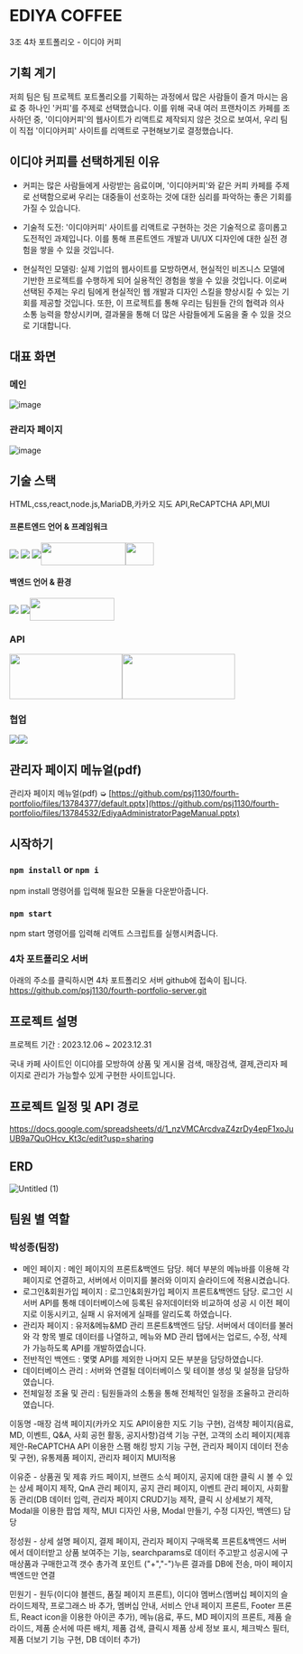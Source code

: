 # EDIYA COFFEE
3조 4차 포트폴리오 - 이디야 커피

## 기획 계기

저희 팀은 팀 프로젝트 포트폴리오를 기획하는 과정에서 많은 사람들이 즐겨 마시는 음료 중 하나인 '커피'를 주제로 선택했습니다. 
이를 위해 국내 여러 프랜차이즈 카페를 조사하던 중, '이디야커피'의 웹사이트가 리액트로 제작되지 않은 것으로 보여서, 우리 팀이 직접 '이디야커피' 사이트를 리액트로 구현해보기로 결정했습니다.

## 이디야 커피를 선택하게된 이유

- 커피는 많은 사람들에게 사랑받는 음료이며, '이디야커피'와 같은 커피 카페를 주제로 선택함으로써 우리는 대중들이 선호하는 것에 대한 심리를 파악하는 좋은 기회를 가질 수 있습니다.

- 기술적 도전: '이디야커피' 사이트를 리액트로 구현하는 것은 기술적으로 흥미롭고 도전적인 과제입니다. 이를 통해 프론트엔드 개발과 UI/UX 디자인에 대한 실전 경험을 쌓을 수 있을 것입니다.

- 현실적인 모델링: 실제 기업의 웹사이트를 모방하면서, 현실적인 비즈니스 모델에 기반한 프로젝트를 수행하게 되어 실용적인 경험을 쌓을 수 있을 것입니다.
                  이로써 선택된 주제는 우리 팀에게  현실적인 웹 개발과 디자인 스킬을 향상시킬 수 있는 기회를 제공할 것입니다. 또한, 
                  이 프로젝트를 통해 우리는 팀원들 간의 협력과 의사 소통 능력을 향상시키며, 결과물을 통해 더 많은 사람들에게 도움을 줄 수 있을 것으로 기대합니다.

## 대표 화면
### 메인
![image](https://github.com/psj1130/fourth-portfolio/assets/137477529/f9be8568-b8ab-4080-adfe-ed6886d4e893)
### 관리자 페이지
![image](https://github.com/psj1130/fourth-portfolio/assets/137477529/405007a2-e206-4f5b-b89f-53041e7296c1)


## 기술 스택
HTML,css,react,node.js,MariaDB,카카오 지도 API,ReCAPTCHA API,MUI
#### 프론트엔드 언어 & 프레임워크
<img src="https://img.shields.io/badge/HTML5-E35F26?style=for-the-badge&logo=HTML5&logoColor=white" align="center"> <img src="https://img.shields.io/badge/CSS3-1572B6?style=for-the-badge&logo=CSS3&logoColor=white" align="center"> <img src="https://img.shields.io/badge/React-61DAFB?style=for-the-badge&logo=React&logoColor=white" align="center"><img src = "https://github.com/psj1130/fourth-portfolio/assets/137889849/d5c0024e-a344-4979-9512-7a7e3388de0c" width="150px" height="40px" align="center"><img src = "https://github.com/psj1130/fourth-portfolio/assets/137889849/8b08023d-28a9-4be5-887c-df7dd76d068b" width="50px" height="40px" align="center">

#### 백엔드 언어 & 환경
<img src="https://img.shields.io/badge/JavaScript-F7DF1E?style=for-the-badge&logo=JavaScript&logoColor=white" align="center"> <img src="https://img.shields.io/badge/Node.js-339933?style=for-the-badge&logo=Node.js&logoColor=white" align="center"><img src="https://github.com/psj1130/fourth-portfolio/assets/137889849/db4337c8-1391-45d0-b8bb-a904aaf22686" width="150px" height="40px" align="center"> 

### API
<img src="https://github.com/psj1130/fourth-portfolio/assets/137889849/7d0c773f-8d0b-4876-a03c-317ced545134" width="200px" height="80px" align="center"><img src="https://github.com/psj1130/fourth-portfolio/assets/137889849/0fc54852-44d3-4855-8426-984dd80ea4c1" width="200px" height="80px" align="center">

### 협업
<img src="https://img.shields.io/badge/discord-5865F2?style=for-the-badge&logo=discord&logoColor=white" align="center"><img src="https://img.shields.io/badge/Github-181717?style=for-the-badge&logo=Github&logoColor=white" align="center">


## 관리자 페이지 메뉴얼(pdf)

관리자 페이지 메뉴얼(pdf) ➭ [https://github.com/psj1130/fourth-portfolio/files/13784377/default.pptx](https://github.com/psj1130/fourth-portfolio/files/13784532/EdiyaAdministratorPageManual.pptx)


## 시작하기
### `npm install` or `npm i`

npm install 명령어를 입력해 필요한 모듈을 다운받아줍니다.

### `npm start`

npm start 명령어를 입력해 리액트 스크립트를 실행시켜줍니다.

### 4차 포트폴리오 서버

아래의 주소를 클릭하시면 4차 포트폴리오 서버 github에 접속이 됩니다.
https://github.com/psj1130/fourth-portfolio-server.git

## 프로젝트 설명

프로젝트 기간 : 2023.12.06 ~ 2023.12.31

국내 카페 사이트인 이디야를 모방하여 상품 및 게시물 검색, 매장검색, 결제,관리자 페이지로 관리가 가능할수 있게 구현한 사이트입니다.

## 프로젝트 일정 및 API 경로

https://docs.google.com/spreadsheets/d/1_nzVMCArcdvaZ4zrDy4epF1xoJuUB9a7QuOHcv_Kt3c/edit?usp=sharing

## ERD

![Untitled (1)](https://github.com/psj1130/fourth-portfolio/assets/137477529/a4a9d674-e628-4d6c-9dce-b3aeee05126d)


## 팀원 별 역할
### 박성종(팀장)
- 메인 페이지 : 메인 페이지의 프론트&백엔드 담당. 헤더 부분의 메뉴바를 이용해 각 페이지로 연결하고, 서버에서 이미지를 불러와 이미지 슬라이드에 적용시켰습니다.
- 로그인&회원가입 페이지 : 로그인&회원가입 페이지 프론트&백엔드 담당. 로그인 시 서버 API를 통해 데이터베이스에 등록된 유저데이터와 비교하여 성공 시 이전 페이지로 이동시키고, 실패 시 유저에게 실패를 알리도록 하였습니다.
- 관리자 페이지 : 유저&메뉴&MD 관리 프론트&백엔드 담당. 서버에서 데이터를 불러와 각 항목 별로 데이터를 나열하고, 메뉴와 MD 관리 탭에서는 업로드, 수정, 삭제가 가능하도록 API를 개발하였습니다.
- 전반적인 백엔드 : 몇몇 API를 제외한 나머지 모든 부분을 담당하였습니다.
- 데이터베이스 관리 : 서버와 연결될 데이터베이스 및 테이블 생성 및 설정을 담당하였습니다.
- 전체일정 조율 및 관리 : 팀원들과의 소통을 통해 전체적인 일정을 조율하고 관리하였습니다.

이동명 -매장 검색 페이지(카카오 지도 API이용한 지도 기능 구현), 검색창 페이지(음료, MD, 이벤트, Q&A, 사회 공헌 활동, 공지사항)검색 기능 구현, 고객의 소리 페이지(제휴제안-ReCAPTCHA API 이용한 스팸 해킹 방지 기능 구현,
관리자 페이지 데이터 전송 및 구현), 유통제품 페이지, 관리자 페이지 MUI적용

이유준 - 상품권 및 제휴 카드 페이지, 브랜드 소식 페이지, 공지에 대한 클릭 시 볼 수 있는 상세 페이지 제작, QnA 관리 페이지, 공지 관리 페이지, 이벤트 관리 페이지, 사회활동 관리(DB 데이터 입력, 관리자 페이지 CRUD기능 제작,
클릭 시 상세보기 제작, Modal을 이용한 팝업 제작, MUI 디자인 사용, Modal 만들기, 수정 디자인, 백엔드) 담당

정성원 - 상세 설명 페이지, 결제 페이지, 관리자 페이지 구매목록 프론트&백엔드 서버에서 데이터받고  상품 보여주는 기능, searchparams로 데이터 주고받고  성공시에 구매상품과 구매한고객 갯수 총가격 포인트 ("+","-")누른 결과를 DB에 전송, 마이 페이지 백엔드만 연결

민원기 - 원두(이디야 블렌드, 품질 페이지 프론트), 이디야 멤버스(멤버십 페이지의 슬라이드제작, 프로그래스 바 추가, 멤버십 안내, 서비스 안내 페이지 프론트, Footer 프론트, React icon을 이용한 아이콘 추가), 메뉴(음료, 푸드, MD 페이지의 프론트, 제품 슬라이드, 제품 순서에 따른 배치, 제품 검색,  클릭시 제품 상세 정보 표시, 체크박스 필터, 제품 더보기 기능 구현, DB 데이터 추가)
